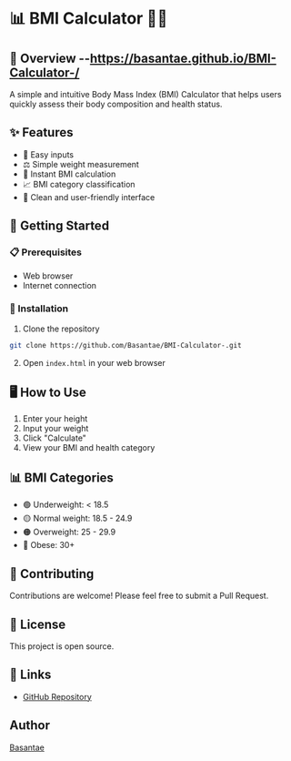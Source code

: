 # 📊 BMI Calculator 🏋️‍♀️

## 🌟 Overview --https://basantae.github.io/BMI-Calculator-/
A simple and intuitive Body Mass Index (BMI) Calculator that helps users quickly assess their body composition and health status.

## ✨ Features
- 📏 Easy inputs
- ⚖️ Simple weight measurement
- 🧮 Instant BMI calculation
- 📈 BMI category classification
- 🎨 Clean and user-friendly interface

## 🚀 Getting Started

### 📋 Prerequisites
- Web browser
- Internet connection

### 🔧 Installation
1. Clone the repository
```bash
git clone https://github.com/Basantae/BMI-Calculator-.git
```
2. Open `index.html` in your web browser

## 🖥️ How to Use
1. Enter your height
2. Input your weight
3. Click "Calculate"
4. View your BMI and health category

## 📊 BMI Categories
- 🟢 Underweight: < 18.5
- 🟡 Normal weight: 18.5 - 24.9
- 🟠 Overweight: 25 - 29.9
- 🔴 Obese: 30+

## 🤝 Contributing
Contributions are welcome! Please feel free to submit a Pull Request.

## 📄 License
This project is open source. 


## 🔗 Links
- [GitHub Repository](https://github.com/Basantae/BMI-Calculator-)

## Author
[Basantae](https://github.com/Basantae)
